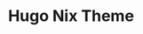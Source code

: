 ---
title: "Hugo Nix Theme"
description: "The code for a binary number converter with both text and GUI based options"
image: "/img/projects/hugo-nix.png"
links:
  - title: "Hugo Nix Theme"
    icon: github
    url: "https://github.com/LordMathis/hugo-theme-nix/"
  - title: My Nix Pull Request
    icon: github
    url: "https://github.com/LordMathis/hugo-theme-nix/pull/41"
type: personal
build:
  render: link
---